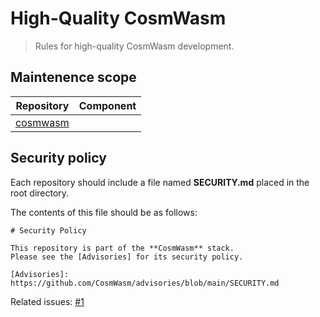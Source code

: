 # High-Quality CosmWasm

> Rules for high-quality CosmWasm development.

## Maintenence scope

| Repository | Component |
|------------|-----------|
| [cosmwasm] |           |

[cosmwasm]: https://github.com/CosmWasm/cosmwasm

## Security policy

Each repository should include a file named **SECURITY.md** placed in the root directory.

The contents of this file should be as follows:

```text
# Security Policy

This repository is part of the **CosmWasm** stack.
Please see the [Advisories] for its security policy.

[Advisories]: https://github.com/CosmWasm/advisories/blob/main/SECURITY.md
```

Related issues: [\#1](https://github.com/DariuszDepta/hqcw/issues/1)
